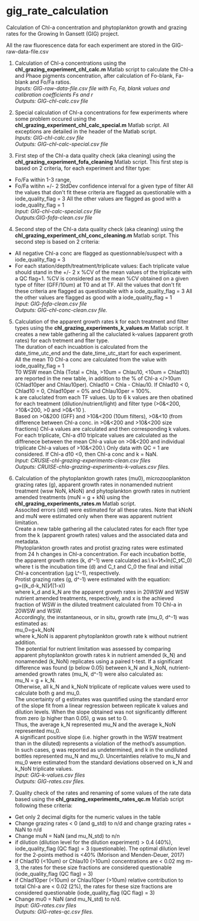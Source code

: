 # gig_rate_calculation
Calculation of Chl-a concentration and phytoplankton growth and grazing rates for the Growing In Gansett (GIG) project.

All the raw fluorescence data for each experiment are stored in the GIG-raw-data-file.csv

1) Calculation of Chl-a concentrations using the **chl_grazing_experiment_chl_calc.m** Matlab script to calculate the Chl-a and Phaoe pigments concentration, after calculation of Fo-blank, Fa-blank and Fo/Fa ratios.\
*Inputs: GIG-raw-data-file.csv file with Fo, Fa, blank values and calibration coefficients Fs and r*\
*Outputs: GIG-chl-calc.csv file*

2) Special calculation of Chl-a concentrations for few experiments where some problem occured using the **chl_grazing_experiment_chl_calc_special.m** Matlab script. All exceptions are detailed in the header of the Matlab script.\
*Inputs: GIG-chl-calc.csv file*\
*Outputs: GIG-chl-calc-special.csv file*

3) First step of the Chl-a data quality check (aka cleaning) using the **chl_grazing_experiment_fofa_cleaning** Matlab script. This first step is based on 2 criteria, for each experiment and filter type:
  - Fo/Fa within 1-3 range,
  - Fo/Fa witihn +/- 2 StdDev confidence interval for a given type of filter
All the values that don't fit these criteria are flagged as questionable with a iode_quality_flag = 3
All the other values are flagged as good with a iode_quality_flag = 1\
*Input: GIG-chl-calc-special.csv file*\
*Outputs:GIG-fofa-clean.csv file*

4) Second step of the Chl-a data quality check (aka cleaning) using the **chl_grazing_experiment_chl_conc_cleaning.m** Matlab script. This second step is based on 2 criteria:
  - All negative Chl-a conc are flagged as questionnable/suspect with a iode_quality_flag = 3
  - For each station/depth/treatment/triplicate values:
Each triplicate value should stand in the +/- 2 x %CV of the mean values of the triplicate with a QC flag=1. %CV is considered as the mean %CV obtained on a given type of filter (GFF/10um) at T0 and at TF.
All the values that don't fit these criteria are flagged as questionable with a iode_quality_flag = 3
All the other values are flagged as good with a iode_quality_flag = 1\
*Input: GIG-fofa-clean.csv file*\
*Outputs: GIG-chl-conc-clean.csv file.*

5) Calculation of the apparent growth rates k for each treatment and filter types using the **chl_grazing_experiments_k_values.m** Matlab script.
It creates a new table gathering all the caluclated k-values (apparent groth rates) for each tretment and flter type.\
The duration of each incuabtion is calculated from the date_time_utc_end and the date_time_utc_start for each experiment.\
All the mean T0 Chl-a conc are calculated from the value with iode_quality_flag = 1\
T0 WSW mean Chla (Total = Chla, >10um = Chlau10, <10um = Chlad10) are reported in the new table, in addition to the % of Chl-a </>10um (Chlad10per and Chlau10per). Chlad10 = Chla - Chlau10. If Chlad10 < 0, Chlad10 = 0, Chlad10per = 0% and Chlau10per = 100%. \
k are caluclated from each TF values. Up to 6 k values are then obatined for each treatment (dilution/nutrient/light) and filter type (>0&<200, >10&<200, >0 and >0&<10 ).\
Based on >0&200 (GFF) and >10&<200 (10um filters), >0&<10 (from difference between Chl-a conc. in >0&<200 and >10&<200 size fractions) Chl-a values are calculated and then corresponding k values. For each triplicate, Chl-a d10 triplcate values are calculated as the diffrenece between the mean Chl-a value on >0&<200 and individual triplicate Chl-a values of >10&<200.\ 
Only data with QC = 1 are considered. If Chl-a d10 <0, then Chl-a conc and k = NaN.\
*Input: CRUSIE-chl-grazing-experiments-clean.csv files*\
*Outputs: CRUISE-chla-grazing-experiments-k-values.csv files.*

6) Calculation of the phytoplankton growth rates (mu0), microzooplankton grazing rates (g), apparent growth rates in nonamended nutrient treatment (wsw NoN, kNoN) and phytoplankton growth rates in nutrient amended treatments (muN = g + kN) using the **chl_grazing_experiments_rates.m** Matlab script.\
Associted errors (std) were estimated for all these rates. Note that kNoN and muN were estimated only when there was apparent nutrient limitation.\
Create a new table gathering all the caluclated rates for each flter type from the k (apparent growth rates) values and the associated data and metadata.\
Phytoplankton growth rates and protist grazing rates were estimated from 24 h changes in Chl-a concentration. For each incubation bottle, the apparent growth rates (k, d^-1) were calculated as:\ 
k=1⁄t×ln(C_t⁄C_0) \
where t is the incubation time (d) and C_t and C_0 the final and initial Chl-a concentration (µg L^-1), respectively.\
Protist grazing rates (g, d^-1) were estimated with the equation:\
g=((k_d-k_N))⁄((1-x))\
where k_d and k_N are the apparent growth rates in 20WSW and WSW nutrient amended treatments, respectively, and x is the achieved fraction of WSW in the diluted treatment calculated from T0 Chl-a in 20WSW and WSW. \
Accordingly, the instantaneous, or in situ, growth rate (mu_0, d^-1) was estimated as:\
mu_0=g+k_NoN\
where k_NoN is apparent phytoplankton growth rate k without nutrient addition.\
The potential for nutrient limitation was assessed by comparing apparent phytoplankton growth rates k in nutrient amended (k_N) and nonamended (k_NoN) replicates using a paired t-test. If a significant difference was found (p below 0.05) between k_N and k_NoN, nutrient-amended growth rates (mu_N, d^-1) were also calculated as:\
mu_N = g + k_N. \
Otherwise, all k_N and k_NoN triplicate of replicate values were used to calculate both g and mu_0.\
The uncertainty of g estimates was quantified using the standard error of the slope fit from a linear regression between replicate k values and dilution levels. When the slope obtained was not significantly different from zero (p higher than 0.05), g was set to 0. \
Thus, the average k_N represented mu_N and the average k_NoN represented mu_0. \
A significant positive slope (i.e. higher growth in the WSW treatment than in the diluted) represents a violation of the method’s assumption. \
In such cases, g was reported as undetermined, and k in the undiluted bottles represented mu_N and mu_0. Uncertainties relative to mu_N and mu_0 were estimated from the standard deviations observed on k_N and k_NoN triplicate values.\
*Input: GIG-k-values.csv files*\
*Outputs: GIG-rates.csv files.*

7) Quality check of the rates and renaming of some values of the rate data based using the **chl_grazing_experiments_rates_qc.m** Matlab script following these criteria:
  - Get only 2 decimal digits for the numeric values in the table
  - Change grazing rates < 0 (and g_std) to n/d and change grazing rates = NaN to n/d
  - Change muN = NaN (and mu_N_std) to n/n
  - if dilution (dilution level for the dilution experiment) > 0.4 (40%), iode_quality_flag (QC flag) = 3 (questionable). The optimal dilution level for the 2-points method is <40% (Morison and Menden-Deuer, 2017)
  - if Chlad10 (<10um) or Chlau10 (>10um) concentrations are < 0.02 mg m-3, the rates for these size fractions are considered questionable (iode_quality_flag (QC flag) = 3)
  - if Chlad10per (<10um) or Chlau10per (>10um) relative contribution to total Chl-a are < 0.02 (2%), the rates for these size fractions are considered questionable (iode_quality_flag (QC flag) = 3)
  - Change mu0 = NaN (and mu_N_std) to n/d.\
*Input: GIG-rates.csv files*\
*Outputs: GIG-rates-qc.csv files.*
